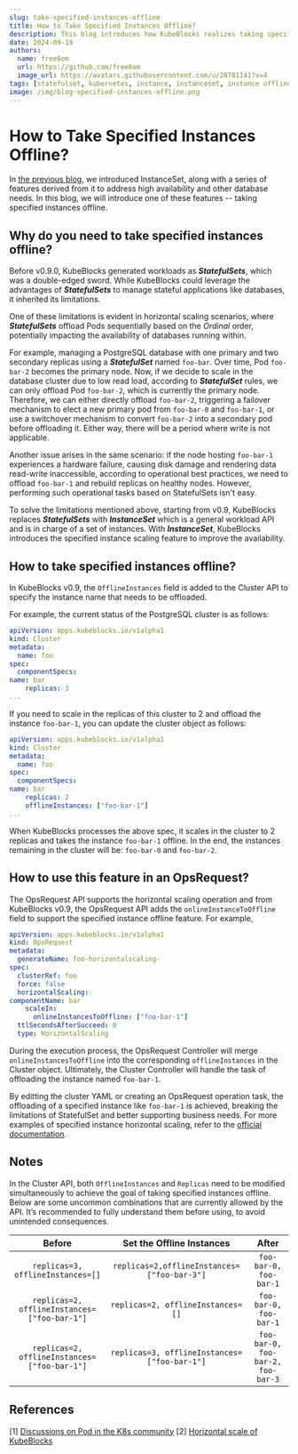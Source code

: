 ```yaml
---
slug: take-specified-instances-offline
title: How to Take Specified Instances Offline?
description: This blog introduces how KubeBlocks realizes taking specified instances offline using InstanceSet
date: 2024-09-19
authors:
  name: free6om
  url: https://github.com/free6om
  image_url: https://avatars.githubusercontent.com/u/28781141?v=4
tags: [statefulset, kubernetes, instance, instanceset, instance offline, horizontal scale, scale in, scale out]
image: /img/blog-specified-instances-offline.png
---
```


# How to Take Specified Instances Offline?

In [the previous blog](https://kubeblocks.io/blog/instanceset-introduction), we introduced InstanceSet, along with a series of features derived from it to address high availability and other database needs. In this blog, we will introduce one of these features -- taking specified instances offline.

## Why do you need to take specified instances offline?

Before v0.9.0, KubeBlocks generated workloads as ***StatefulSets***, which was a double-edged sword. While KubeBlocks could leverage the advantages of ***StatefulSets*** to manage stateful applications like databases, it inherited its limitations.

One of these limitations is evident in horizontal scaling scenarios, where ***StatefulSets*** offload Pods sequentially based on the *Ordinal* order, potentially impacting the availability of databases running within.

For example, managing a PostgreSQL database with one primary and two secondary replicas using a ***StatefulSet*** named `foo-bar`. Over time, Pod `foo-bar-2` becomes the primary node. Now, if we decide to scale in the database cluster due to low read load, according to ***StatefulSet*** rules, we can only offload Pod `foo-bar-2`, which is currently the primary node. Therefore, we can either directly offload `foo-bar-2`, triggering a failover mechanism to elect a new primary pod from `foo-bar-0` and `foo-bar-1`, or use a switchover mechanism to convert `foo-bar-2` into a secondary pod before offloading it. Either way, there will be a period where write is not applicable.

Another issue arises in the same scenario: if the node hosting `foo-bar-1` experiences a hardware failure, causing disk damage and rendering data read-write inaccessible, according to operational best practices, we need to offload `foo-bar-1` and rebuild replicas on healthy nodes. However, performing such operational tasks based on StatefulSets isn't easy.

To solve the limitations mentioned above, starting from v0.9, KubeBlocks replaces ***StatefulSets*** with ***InstanceSet*** which is a general workload API and is in charge of a set of instances. With ***InstanceSet***, KubeBlocks introduces the specified instance scaling feature to improve the availability.

## How to take specified instances offline?

In KubeBlocks v0.9, the `OfflineInstances` field is added to the Cluster API to specify the instance name that needs to be offloaded.

For example, the current status of the PostgreSQL cluster is as follows:

```yaml
apiVersion: apps.kubeblocks.io/v1alpha1
kind: Cluster
metadata:
  name: foo
spec:
  componentSpecs:
name: bar
    replicas: 3
...
```

If you need to scale in the replicas of this cluster to 2 and offload the instance `foo-bar-1`, you can update the cluster object as follows:

```yaml
apiVersion: apps.kubeblocks.io/v1alpha1
kind: Cluster
metadata:
  name: foo
spec:
  componentSpecs:
name: bar
    replicas: 2
    offlineInstances: ["foo-bar-1"]
...
```

When KubeBlocks processes the above spec, it scales in the cluster to 2 replicas and takes the instance `foo-bar-1` offline. In the end, the instances remaining in the cluster will be: `foo-bar-0` and `foo-bar-2`.

## How to use this feature in an OpsRequest?

The OpsRequest API supports the horizontal scaling operation and from KubeBlocks v0.9, the OpsRequest API adds the `onlineInstanceToOffline` field to support the specified instance offline feature. For example,

```yaml
apiVersion: apps.kubeblocks.io/v1alpha1
kind: OpsRequest
metadata:
  generateName: foo-horizontalscaling-
spec:
  clusterRef: foo
  force: false
  horizontalScaling:
componentName: bar
    scaleIn:
      onlineInstancesToOffline: ["foo-bar-1"]
  ttlSecondsAfterSucceed: 0
  type: HorizontalScaling
```

During the execution process, the OpsRequest Controller will merge `onlineInstancesToOffline` into the corresponding `offlineInstances` in the Cluster object. Ultimately, the Cluster Controller will handle the task of offloading the instance named `foo-bar-1`.

By editting the cluster YAML or creating an OpsRequest operation task, the offloading of a specified instance like `foo-bar-1` is achieved, breaking the limitations of StatefulSet and better supporting business needs. For more examples of specified instance horizontal scaling, refer to the [official documentation](https://kubeblocks.io/docs/preview/api_docs/maintenance/scale/horizontal-scale).

## Notes

In the Cluster API, both `OfflineInstances` and `Replicas` need to be modified simultaneously to achieve the goal of taking specified instances offline. Below are some uncommon combinations that are currently allowed by the API. It’s recommended to fully understand them before using, to avoid unintended consequences.

| Before | Set the Offline Instances | After |
| :----: | :-----------------------: | :---: |
| `replicas=3, offlineInstances=[]` | `replicas=2,offlineInstances=["foo-bar-3"]` | `foo-bar-0, foo-bar-1` |
| `replicas=2, offlineInstances=["foo-bar-1"]` | `replicas=2, offlineInstances=[]` | `foo-bar-0, foo-bar-1` |
| `replicas=2, offlineInstances=["foo-bar-1"]` | `replicas=3, offlineInstances=["foo-bar-1"]` | `foo-bar-0, foo-bar-2, foo-bar-3` |

## References

[1] [Discussions on Pod in the K8s community](https://github.com/kubernetes/kubernetes/issues/83224)
[2] [Horizontal scale of KubeBlocks](https://kubeblocks.io/docs/release-0.9/api_docs/maintenance/scale/horizontal-scale)
